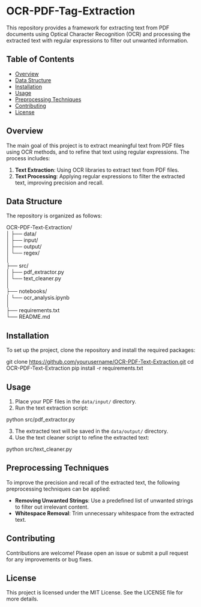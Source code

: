 # OCR-PDF-Tag-Extraction

This repository provides a framework for extracting text from PDF documents using Optical Character Recognition (OCR) and processing the extracted text with regular expressions to filter out unwanted information.

## Table of Contents
- [Overview](#overview)
- [Data Structure](#data-structure)
- [Installation](#installation)
- [Usage](#usage)
- [Preprocessing Techniques](#preprocessing-techniques)
- [Contributing](#contributing)
- [License](#license)

## Overview

The main goal of this project is to extract meaningful text from PDF files using OCR methods, and to refine that text using regular expressions. The process includes:

1. **Text Extraction**: Using OCR libraries to extract text from PDF files.
2. **Text Processing**: Applying regular expressions to filter the extracted text, improving precision and recall.

## Data Structure

The repository is organized as follows:

OCR-PDF-Text-Extraction/                                                                                                                                                                         
│
├── data/                                                                                                                                                  
│   ├── input/                                                                                                                                                 
│   ├── output/                                                                                                                                             
│   └── regex/                                                                                                                                 
│                                                                                                                                                                                                
├── src/                                                                                                                                                           
│   ├── pdf_extractor.py                                                                                                                                    
│   └── text_cleaner.py                                                                                                                                     
│                                                                                                                                                                                                
├── notebooks/                                                                                                                                                  
│   └── ocr_analysis.ipynb                                                                                                                                       
│                                                                                                                                                                                                
├── requirements.txt                                                                                                                                               
└── README.md                                                                                                                                                         


## Installation

To set up the project, clone the repository and install the required packages:

git clone https://github.com/yourusername/OCR-PDF-Text-Extraction.git
cd OCR-PDF-Text-Extraction
pip install -r requirements.txt


## Usage

1. Place your PDF files in the `data/input/` directory.
2. Run the text extraction script:

python src/pdf_extractor.py


3. The extracted text will be saved in the `data/output/` directory.
4. Use the text cleaner script to refine the extracted text:

python src/text_cleaner.py


## Preprocessing Techniques

To improve the precision and recall of the extracted text, the following preprocessing techniques can be applied:

- **Removing Unwanted Strings**: Use a predefined list of unwanted strings to filter out irrelevant content.
- **Whitespace Removal**: Trim unnecessary whitespace from the extracted text.

## Contributing

Contributions are welcome! Please open an issue or submit a pull request for any improvements or bug fixes.

## License

This project is licensed under the MIT License. See the LICENSE file for more details.
```
